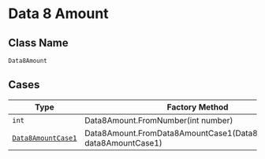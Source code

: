 
# Data 8 Amount

## Class Name

`Data8Amount`

## Cases

| Type | Factory Method |
|  --- | --- |
| `int` | Data8Amount.FromNumber(int number) |
| [`Data8AmountCase1`](../../../doc/models/containers/data-8-amount-case-1.md) | Data8Amount.FromData8AmountCase1(Data8AmountCase1 data8AmountCase1) |

